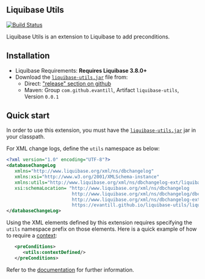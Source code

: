 Liquibase Utils
-----------------
[![Build Status](https://travis-ci.com/evantill/liquibase-utils.svg?branch=master)](https://travis-ci.com/evantill/liquibase-utils)

Liquibase Utils is an extension to Liquibase to add preconditions.

## Installation

* Liquibase Requirements: **Requires Liquibase 3.8.0+**
* Download the [`liquibase-utils.jar`](https://github.com/evantill/liquibase-utils/releases/latest) file from:
   - Direct: ["release" section on github](https://github.com/evantill/liquibase-utils/releases/latest)
   - Maven: Group `com.github.evantill`, Artifact `liquibase-utils`, Version `0.0.1`

## Quick start

In order to use this extension, you must have the [`liquibase-utils.jar`](https://github.com/evantill/liquibase-utils/releases/latest)
jar in your classpath.

For XML change logs, define the <code>utils</code> namespace as below:

```XML
<?xml version="1.0" encoding="UTF-8"?>
<databaseChangeLog
   xmlns="http://www.liquibase.org/xml/ns/dbchangelog"
   xmlns:xsi="http://www.w3.org/2001/XMLSchema-instance"
   xmlns:utils="http://www.liquibase.org/xml/ns/dbchangelog-ext/liquibase-utils"
   xsi:schemaLocation= "http://www.liquibase.org/xml/ns/dbchangelog
                        http://www.liquibase.org/xml/ns/dbchangelog/dbchangelog-3.8.xsd 
                        http://www.liquibase.org/xml/ns/dbchangelog-ext/liquibase-utils 
                        https://evantill.github.io/liquibase-utils/liquibase-utils.xsd">
</databaseChangeLog>
```

Using the XML elements defined by this extension requires specifying the <code>utils</code>
namespace prefix on those elements.  Here is a quick example of how to require a [context](https://docs.liquibase.com/concepts/advanced/contexts.html):

```XML
   <preConditions>
      <utils:contextDefined/>
   </preConditions>
```

Refer to the [documentation](https://evantill.github.io/liquibase-utils/) for further information.
